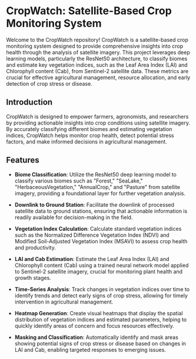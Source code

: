 # CropWatch: Satellite-Based Crop Monitoring System

Welcome to the CropWatch repository! CropWatch is a satellite-based crop monitoring system designed to provide comprehensive insights into crop health through the analysis of satellite imagery. This project leverages deep learning models, particularly the ResNet50 architecture, to classify biomes and estimate key vegetation indices, such as the Leaf Area Index (LAI) and Chlorophyll content (Cab), from Sentinel-2 satellite data. These metrics are crucial for effective agricultural management, resource allocation, and early detection of crop stress or disease.

## Introduction

CropWatch is designed to empower farmers, agronomists, and researchers by providing actionable insights into crop conditions using satellite imagery. By accurately classifying different biomes and estimating vegetation indices, CropWatch helps monitor crop health, detect potential stress factors, and make informed decisions in agricultural management.

## Features

- **Biome Classification**: Utilize the ResNet50 deep learning model to classify various biomes such as "Forest," "SeaLake," "HerbaceousVegetation," "AnnualCrop," and "Pasture" from satellite imagery, providing a foundational layer for further vegetation analysis.
- **Downlink to Ground Station**: Facilitate the downlink of processed satellite data to ground stations, ensuring that actionable information is readily available for decision-making in the field.

  
- **Vegetation Index Calculation**: Calculate standard vegetation indices such as the Normalized Difference Vegetation Index (NDVI) and Modified Soil-Adjusted Vegetation Index (MSAVI) to assess crop health and productivity.
  
- **LAI and Cab Estimation**: Estimate the Leaf Area Index (LAI) and Chlorophyll content (Cab) using a trained neural network model applied to Sentinel-2 satellite imagery, crucial for monitoring plant health and growth stages.
  
- **Time-Series Analysis**: Track changes in vegetation indices over time to identify trends and detect early signs of crop stress, allowing for timely intervention in agricultural management.
  
- **Heatmap Generation**: Create visual heatmaps that display the spatial distribution of vegetation indices and estimated parameters, helping to quickly identify areas of concern and focus resources effectively.
  
- **Masking and Classification**: Automatically identify and mask areas showing potential signs of crop stress or disease based on changes in LAI and Cab, enabling targeted responses to emerging issues.
  
